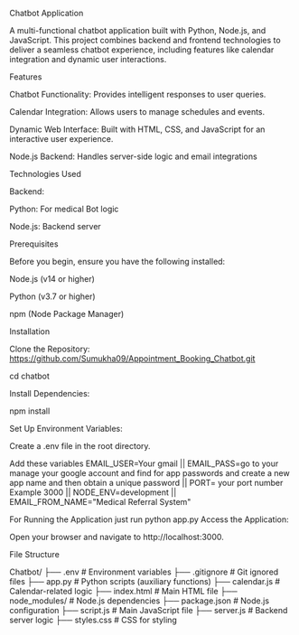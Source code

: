 Chatbot Application

A multi-functional chatbot application built with Python, Node.js, and JavaScript. This project combines backend and frontend technologies to deliver a seamless chatbot experience, including features like calendar integration and dynamic user interactions.

Features

Chatbot Functionality: Provides intelligent responses to user queries.

Calendar Integration: Allows users to manage schedules and events.

Dynamic Web Interface: Built with HTML, CSS, and JavaScript for an interactive user experience.

Node.js Backend: Handles server-side logic and email integrations

Technologies Used

Backend:

Python: For medical Bot logic

Node.js: Backend server 



Prerequisites

Before you begin, ensure you have the following installed:

Node.js (v14 or higher)

Python (v3.7 or higher)

npm (Node Package Manager)

Installation

Clone the Repository:  https://github.com/Sumukha09/Appointment_Booking_Chatbot.git


cd chatbot

Install Dependencies:

npm install

Set Up Environment Variables:

Create a .env file in the root directory.

Add these variables
EMAIL_USER=Your gmail   ||
EMAIL_PASS=go to your manage your google account and find for app passwords and create a new app name and then obtain a unique password  ||
PORT= your port number Example 3000  ||
NODE_ENV=development ||
EMAIL_FROM_NAME="Medical Referral System"

For Running the Application just run python app.py
Access the Application:

Open your browser and navigate to http://localhost:3000.

File Structure

Chatbot/
├── .env                # Environment variables
├── .gitignore          # Git ignored files
├── app.py              # Python scripts (auxiliary functions)
├── calendar.js         # Calendar-related logic
├── index.html          # Main HTML file
├── node_modules/       # Node.js dependencies
├── package.json        # Node.js configuration
├── script.js           # Main JavaScript file
├── server.js           # Backend server logic
├── styles.css          # CSS for styling



